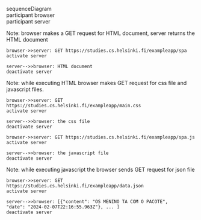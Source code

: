 sequenceDiagram  
    participant browser  
    participant server

Note: browser makes a GET request for HTML document, server returns the HTML document

    browser->>server: GET https://studies.cs.helsinki.fi/exampleapp/spa
    activate server

    server-->>browser: HTML document
    deactivate server

Note: while executing HTML browser makes GET request for css file and javascript files.

    browser->>server: GET https://studies.cs.helsinki.fi/exampleapp/main.css
    activate server

    server-->>browser: the css file
    deactivate server

    browser->>server: GET https://studies.cs.helsinki.fi/exampleapp/spa.js
    activate server

    server-->>browser: the javascript file
    deactivate server

Note: while executing javascript the browser sends GET request for json file

    browser->>server: GET https://studies.cs.helsinki.fi/exampleapp/data.json
    activate server

    server-->>browser: [{"content": "OS MENINO TA COM O PACOTE",
    "date": "2024-02-07T22:16:55.963Z"}, ... ]
    deactivate server